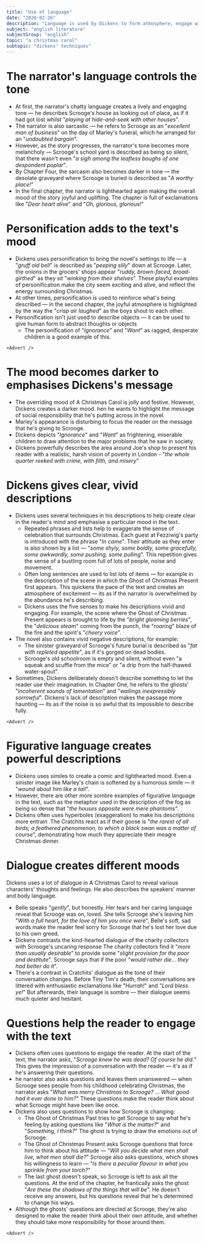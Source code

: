 ```yaml
---
title: "Use of language"
date: "2020-02-26"
description: "Language is used by Dickens to form atmosphere, engage with the readers, and a multitude of other things, too."
subject: "english literature"
subjectGroup: "english"
topic: "a christmas carol"
subtopic: "dickens' techniques"
---
```


# The narrator's language controls the tone

- At first, the narrator's chatty language creates a lively and engaging tone — he describes Scrooge's house as looking out of place, as if it had got lost whilst "_playing at hide-and-seek with other houses_".
- The narrator is also sarcastic — he refers to Scrooge as an "_excellent man of business_" on the day of Marley's funeral, which he arranged for an "_undoubted bargain_".
- However, as the story progresses, the narrator's tone becomes more melancholy — Scrooge's school yard is described as being so silent, that there wasn't even "_a sigh among the leafless boughs of one despondent poplar_".
- By Chapter Four, the sarcasm also becomes darker in tone — the desolate graveyard where Scrooge is buried is described as "_A worthy place!_"
- In the final chapter, the narrator is lighthearted again making the overall mood of the story joyful and uplifting. The chapter is full of exclamations like "_Dear heart alive_" and "_Oh, glorious, glorious!_"

# Personification adds to the text's mood

- Dickens uses personification to bring the novel's settings to life — a "_gruff old bell_" is described as "_peeping slily_" down at Scrooge. Later, the onions in the grocers' shops appear "_ruddy, brown-faced, broad-girthed_" as they sit "_winking from their shelves_". These playful examples of personification make the city seem exciting and alive, and reflect the energy surrounding Christmas.
- At other times, personification is used to reinforce what's being described — in the second chapter, the joyful atmosphere is highlighted by the way the "_crisp air laughed_" as the boys shout to each other.
- Personification isn't just used to describe objects — it can be used to give human form to abstract thoughts or objects
  - The personification of "_Ignorance_" and "_Want_" as ragged, desperate children is a good example of this.

```react
<Advert />
```

# The mood becomes darker to emphasises Dickens's message

- The overriding mood of A Christmas Carol is jolly and festive. However, Dickens creates a darker mood. hen he wants to highlight the message of social responsibility that he's putting across in the novel.
- Marley's appearance is disturbing to focus the reader on the message that he's giving to Scrooge.
- Dickens depicts "_Ignorance_" and "_Want_" as frightening, miserable children to draw attention to the major problems that he saw in society.
- Dickens powerfully describes the area around Joe's shop to present his reader with a realistic, harsh vision of poverty in London - "_the whole quarter reeked with crime, with filth, and misery_"

# Dickens gives clear, vivid descriptions

- Dickens uses several techniques in his descriptions to help create clear in the reader's mind and emphasise a particular mood in the text.
  - Repeated phrases and lists help to exaggerate the sense of celebration that surrounds Christmas. Each guest at Fezziwig's party is introduced with the phrase "_In came_". Their attitude as they enter is also shown by a list — "_some shyly, some boldly, some gracefully, some awkwardly, some pushing, some pulling_". This repetition gives the sense of a bustling room full of lots of people, noise and movement.
  - Often long sentences are used to list lots of items — for example in the description of the scene in which the Ghost of Christmas Present first appears. This quickens the pace of the text and creates an atmosphere of excitement — its as if the narrator is overwhelmed by the abundance he's describing.
  - Dickens uses the five senses to make his descriptions vivid and engaging. For example, the scene where the Ghost of Christmas Present appears is brought to life by the "_bright gleaming berries_", the "_delicious steam_" coming from the punch, the "_roaring_" blaze of the fire and the spirit's "_cheery voice_".
- The novel also contains vivid negative descriptions, for example:
  - The sinister graveyard of Scrooge's future burial is described as "_fat with repleted appetite_", as if it's gorged on dead bodies.
  - Scrooge's old schoolroom is empty and silent, without even "a squeak and scuffle from the mice" or "a drip from the half-thawed water-spout".
- Sometimes, Dickens deliberately doesn't describe something to let the reader use their imagination. In Chapter One, he refers to the ghosts' "_incoherent sounds of lamentation_" and "_wailings inexpressibly sorrowful_". Dickens's lack of description makes the passage more haunting — its as if the noise is so awful that its impossible to describe fully.

```react
<Advert />
```

# Figurative language creates powerful descriptions

- Dickens uses similes to create a comic and lighthearted mood. Even a sinister image like Marley's chain is softened by a humorous simile — it "_wound about him like a tail_".
- However, there are other more sombre examples of figurative language in the text, such as the metaphor used in the description of the fog as being so dense that "_the houses opposite were mere phantoms_".
- Dickens often uses hyperboles (exaggeration) to make his descriptions more entrain .The Cratchits react as if their goose is "_the rarest of all birds; a feathered phenomenon, to which a black swan was a matter of course_", demonstrating how much they appreciate their meagre Christmas dinner.

# Dialogue creates different moods

Dickens uses a lot of dialogue in A Christmas Carol to reveal various characters' thoughts and feelings. He also describes the speakers' manner and body language.

- Belle speaks "_gently_", but honestly. Her tears and her caring language reveal that Scrooge was on, loved. She tells Scrooge she's leaving him "_With a full heart, for the love of him you once were_", Belle's soft, sad words make the reader feel sorry for Scrooge that he's lost her love due to his own greed.
- Dickens contrasts the kind-hearted dialogue of the charity collectors with Scrooge's uncaring response The charity collectors find it "_more than usually desirable_" to provide some "_slight provision for the poor and destitute_". Scrooge says that if the poor "_would rather die... they had better do it_".
- There's a contrast in Cratchits' dialogue as the tone of their conversation changes. Before Tiny Tim's death, their conversations are littered with enthusiastic exclamations like "_Hurrah!_" and "_Lord bless ye!_" But afterwards, their language is sombre — their dialogue seems much quieter and hesitant.

# Questions help the reader to engage with the text

- Dickens often uses questions to engage the reader. At the start of the text, the narrator asks, "_Scrooge knew he was dead? Of course he did._" This gives the impression of a conversation with the reader — it's as if he's answering their questions.
- he narrator also asks questions and leaves them unanswered — when Scrooge sees people from his childhood celebrating Christmas, the narrator asks "_What was merry Christmas to Scrooge?_ ... _What good had it ever done to him?_" These questions make the reader think about what Scrooge might have been like once.
- Dickens also uses questions to show how Scrooge is changing:
  - The Ghost of Christmas Past tries to get Scrooge to say what he's feeling by asking questions like "_What is the matter?_" and "_Something, I think?_" The ghost is trying to draw the emotions out of Scrooge.
  - The Ghost of Christmas Present asks Scrooge questions that force him to think about his attitude — "_Will you decide what men shall live, what men shall die?_" Scrooge also asks questions, which shows his willingness to learn — "_Is there a peculiar flavour in what you sprinkle from your torch?_"
  - The last ghost doesn't speak, so Scrooge is left to ask all the questions. At the end of the chapter, he frantically asks the ghost "_Are these the shadows of the things that will be_". He doesn't receive any answers, but his questions reveal that he's determined to change his ways.
- Although the ghosts' questions are directed at Scrooge, they're also designed to make the reader think about their own attitude, and whether they should take more responsibility for those around them.

```react
<Advert />
```
